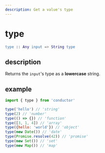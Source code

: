 ```yaml
---
description: Get a value's type
---
```


# type

```erlang
type :: Any input => String type
```

## description

Returns the `input`'s type as a **lowercase** string.

## example

```javascript
import { type } from 'conductor'

type('hello') // 'string'
type(2) // 'number'
type(() => {}) // 'function'
type([3, 1, 4]) // 'array'
type({hello: 'world'}) // 'object'
type(new Date()) // 'date'
type(Promise.resolve(42)) // 'promise'
type(new Set()) // 'set'
type(new Map()) // 'map'
```

